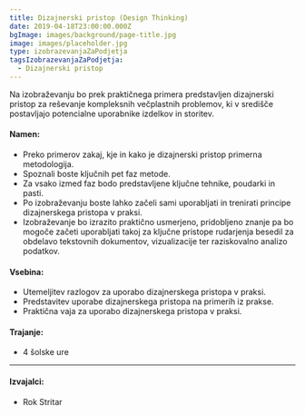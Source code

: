```yaml
---
title: Dizajnerski pristop (Design Thinking)
date: 2019-04-18T23:00:00.000Z
bgImage: images/background/page-title.jpg
image: images/placeholder.jpg
type: izobrazevanjaZaPodjetja
tagsIzobrazevanjaZaPodjetja:
  - Dizajnerski pristop
---
```

Na izobraževanju bo prek praktičnega primera predstavljen dizajnerski pristop za reševanje kompleksnih večplastnih problemov, ki v središče postavljajo potencialne uporabnike izdelkov in storitev.

#### Namen:

* Preko primerov zakaj, kje in kako je dizajnerski pristop primerna metodologija.
* Spoznali boste ključnih pet faz metode.
* Za vsako izmed faz bodo predstavljene ključne tehnike, poudarki in pasti.
* Po izobraževanju boste lahko začeli sami uporabljati in trenirati principe dizajnerskega pristopa v praksi.
* Izobraževanje bo izrazito praktično usmerjeno, pridobljeno znanje pa bo mogoče začeti uporabljati takoj za ključne pristope rudarjenja besedil za obdelavo tekstovnih dokumentov, vizualizacije ter raziskovalno analizo podatkov.

#### Vsebina:

* Utemeljitev razlogov za uporabo dizajnerskega pristopa v praksi.
* Predstavitev uporabe dizajnerskega pristopa na primerih iz prakse.
* Praktična vaja za uporabo dizajnerskega pristopa v praksi.

#### Trajanje:

* 4 šolske ure

- - -

#### Izvajalci:

* Rok Stritar
